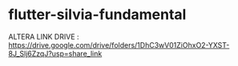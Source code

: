 # flutter-silvia-fundamental
ALTERA
LINK DRIVE : https://drive.google.com/drive/folders/1DhC3wV01ZiOhxO2-YXST-8J_Slj6ZzqJ?usp=share_link
